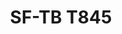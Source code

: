 ---
title: "SF-TB T845"
description: "Vis à machine"
main:
  id: 1
  content: |
    Découvrez le SF-TB T845 – votre solution de prédilection pour la fixation de précision dans les machines et équipements. Cet ensemble complet de vis à machine est méticuleusement conçu pour répondre aux exigences strictes des applications industrielles, garantissant une fixation sécurisée et fiable.
  imgCard: "@/images/product-image-1.avif"
  imgMain: "@/images/product-image-main-1.avif"
  imgAlt: "Maquettes de boîtes de vis à machine"
tabs:
  - id: "tabs-with-card-item-1"
    dataTab: "#tabs-with-card-1"
    title: "Description"
  - id: "tabs-with-card-item-2"
    dataTab: "#tabs-with-card-2"
    title: "Spécifications"
  - id: "tabs-with-card-item-3"
    dataTab: "#tabs-with-card-3"
    title: "Plans"
longDescription:
  title: "Solutions de fixation de précision"
  subTitle: |
    Les vis à machine SF-TB T845 offrent une précision et une fiabilité inégalées pour les applications industrielles, garantissant un fonctionnement fluide et une longue durée de vie pour vos machines et équipements.
  btnTitle: "Contactez le service commercial pour en savoir plus"
  btnURL: "#"
descriptionList:
  - title: "Durabilité"
    subTitle: "Fabriquées à partir de matériaux de haute qualité, ces vis à machine sont conçues pour résister aux rigueurs des environnements industriels."
  - title: "Ingénierie de précision"
    subTitle: "Conçues avec des filets coupés avec précision et des spécifications exactes, garantissant un ajustement serré et sécurisé pour chaque application."
  - title: "Polyvalence"
    subTitle: "Adaptées à une large gamme de machines et d'équipements, offrant des solutions de fixation polyvalentes pour divers besoins industriels."
specificationsLeft:
  - title: "Composition du matériau"
    subTitle: "Construites en acier ou alliage de qualité supérieure pour une résistance et une durabilité exceptionnelles."
  - title: "Finition de surface"
    subTitle: "Fini avec un revêtement protecteur pour améliorer la résistance à la corrosion et prolonger la durée de vie."
  - title: "Quantité par ensemble"
    subTitle: "Chaque ensemble contient un assortiment complet de vis à machine pour répondre aux divers besoins industriels."
  - title: "Gamme de tailles"
    subTitle: "Disponible en différentes tailles et longueurs pour s'adapter aux spécifications des machines et équipements."
specificationsRight:
  - title: "Spécifications du filetage"
    subTitle: "Des filets conçus avec précision assurent une adhérence optimale et une fiabilité, même dans les environnements à haute vibration."
  - title: "Capacité de charge"
    subTitle: "Conçues pour répondre ou dépasser les normes industrielles en matière de capacité de charge, garantissant une opération sûre et fiable."
  - title: "Certifications"
    subTitle: "Conformes aux normes et certifications industrielles pertinentes, garantissant qualité et fiabilité."
  - title: "Applications"
    subTitle: "Idéal pour une utilisation dans une large gamme de machines industrielles, équipements et assemblages nécessitant une fixation précise et sécurisée."
blueprints:
  first: "@/images/blueprint-1.avif"
  second: "@/images/blueprint-2.avif"
slug: t845-fr    
---
